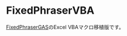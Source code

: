 # FixedPhraserVBA
[FixedPhraserGAS](https://github.com/chishige1217200/FixedPhraserGAS)のExcel VBAマクロ移植版です。
